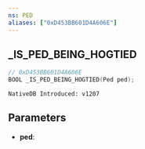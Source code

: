 ```yaml
---
ns: PED
aliases: ["0xD453BB601D4A606E"]
---
```

## _IS_PED_BEING_HOGTIED

```c
// 0xD453BB601D4A606E
BOOL _IS_PED_BEING_HOGTIED(Ped ped);
```

```
NativeDB Introduced: v1207
```

## Parameters
* **ped**:
